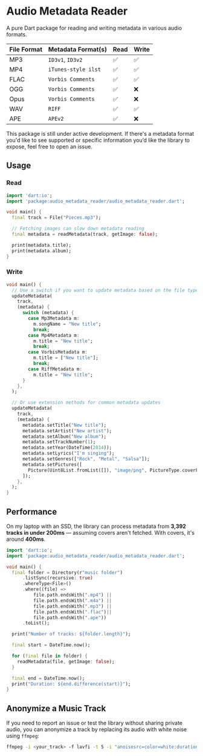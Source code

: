 # Audio Metadata Reader

A pure Dart package for reading and writing metadata in various audio formats.

| File Format | Metadata Format(s)    | Read | Write |
|-------------|------------------------|------|-------|
| MP3         | `ID3v1`, `ID3v2`        | ✅   | ✅    |
| MP4         | `iTunes-style ilst`     | ✅   | ✅    |
| FLAC        | `Vorbis Comments`       | ✅   | ✅    |
| OGG         | `Vorbis Comments`       | ✅   | ❌    |
| Opus        | `Vorbis Comments`       | ✅   | ❌    |
| WAV         | `RIFF`                  | ✅   | ✅    |
| APE         | `APEv2`                 | ✅   | ❌    |

This package is still under active development. If there's a metadata format you'd like to see supported or specific information you’d like the library to expose, feel free to open an issue.

## Usage

### Read

```dart
import 'dart:io';
import 'package:audio_metadata_reader/audio_metadata_reader.dart';

void main() {
  final track = File("Pieces.mp3");

  // Fetching images can slow down metadata reading
  final metadata = readMetadata(track, getImage: false);

  print(metadata.title);
  print(metadata.album);
}
```

### Write

```dart
void main() {
  // Use a switch if you want to update metadata based on the file type
  updateMetadata(
    track,
    (metadata) {
      switch (metadata) {
        case Mp3Metadata m:
          m.songName = "New title";
          break;
        case Mp4Metadata m:
          m.title = "New title";
          break;
        case VorbisMetadata m:
          m.title = ["New title"];
          break;
        case RiffMetadata m:
          m.title = "New title";
      }
    },
  );

  // Or use extension methods for common metadata updates
  updateMetadata(
    track,
    (metadata) {
      metadata.setTitle("New title");
      metadata.setArtist("New artist");
      metadata.setAlbum("New album");
      metadata.setTrackNumber(1);
      metadata.setYear(DateTime(2014));
      metadata.setLyrics("I'm singing");
      metadata.setGenres(["Rock", "Metal", "Salsa"]);
      metadata.setPictures([
        Picture(Uint8List.fromList([]), "image/png", PictureType.coverFront)
      ]);
    },
  );
}
```

## Performance

On my laptop with an SSD, the library can process metadata from **3,392 tracks in under 200ms** — assuming covers aren't fetched. With covers, it's around **400ms**.

```dart
import 'dart:io';
import 'package:audio_metadata_reader/audio_metadata_reader.dart';

void main() {
  final folder = Directory(r"music folder")
      .listSync(recursive: true)
      .whereType<File>()
      .where((file) =>
          file.path.endsWith(".mp4") ||
          file.path.endsWith(".m4a") ||
          file.path.endsWith(".mp3") ||
          file.path.endsWith(".flac")||
          file.path.endsWith(".ape"))
      .toList();

  print("Number of tracks: ${folder.length}");

  final start = DateTime.now();

  for (final file in folder) {
    readMetadata(file, getImage: false);
  }

  final end = DateTime.now();
  print("Duration: ${end.difference(start)}");
}
```


## Anonymize a Music Track

If you need to report an issue or test the library without sharing private audio, you can anonymize a track by replacing its audio with white noise using `ffmpeg`:

```bash
ffmpeg -i <your_track> -f lavfi -t 5 -i "anoisesrc=color=white:duration=5" -map_metadata 0 -map 1:a -t 5 <output_track>
```
